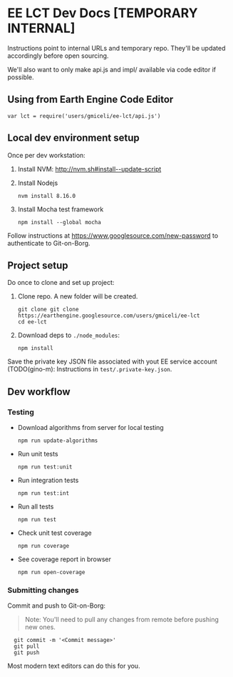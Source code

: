 # EE LCT Dev Docs [TEMPORARY INTERNAL]

Instructions point to internal URLs and temporary repo. They'll be updated
accordingly before open sourcing.

We'll also want to only make api.js and impl/ available via code editor if
possible.

## Using from Earth Engine Code Editor

    var lct = require('users/gmiceli/ee-lct/api.js')

## Local dev environment setup

Once per dev workstation:

1.  Install NVM: http://nvm.sh#install--update-script

1.  Install Nodejs

        nvm install 8.16.0

1.  Install Mocha test framework

        npm install --global mocha

Follow instructions at https://www.googlesource.com/new-password to authenticate
to Git-on-Borg.

## Project setup

Do once to clone and set up project:

1.  Clone repo. A new folder will be created.

        git clone git clone https://earthengine.googlesource.com/users/gmiceli/ee-lct
        cd ee-lct

1.  Download deps to `./node_modules`:

        npm install

Save the private key JSON file associated with yout EE service account
(TODO(gino-m): Instructions in `test/.private-key.json`.

## Dev workflow

### Testing

*   Download algorithms from server for local testing

        npm run update-algorithms

*   Run unit tests

        npm run test:unit

*   Run integration tests

        npm run test:int

*   Run all tests

        npm run test

*   Check unit test coverage

        npm run coverage

*   See coverage report in browser

        npm run open-coverage

### Submitting changes

Commit and push to Git-on-Borg:

> Note: You'll need to pull any changes from remote before pushing new ones.

      git commit -m '<Commit message>'
      git pull
      git push

Most modern text editors can do this for you.
